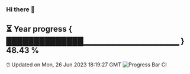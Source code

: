 ### Hi there 👋
⏳ Year progress { ██████████████▁▁▁▁▁▁▁▁▁▁▁▁▁▁▁▁ } 48.43 %
---
⏰ Updated on Mon, 26 Jun 2023 18:19:27 GMT
![Progress Bar CI](https://github.com/liununu/liununu/workflows/Progress%20Bar%20CI/badge.svg)
